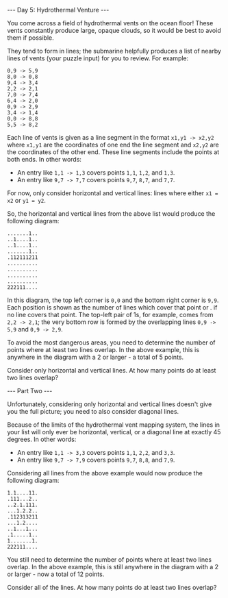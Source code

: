 --- Day 5: Hydrothermal Venture ---

You come across a field of hydrothermal vents on the ocean floor! These vents constantly produce large, opaque clouds,
so it would be best to avoid them if possible.

They tend to form in lines; the submarine helpfully produces a list of nearby lines of vents (your puzzle input) for
you to review. For example:
```
0,9 -> 5,9
8,0 -> 0,8
9,4 -> 3,4
2,2 -> 2,1
7,0 -> 7,4
6,4 -> 2,0
0,9 -> 2,9
3,4 -> 1,4
0,0 -> 8,8
5,5 -> 8,2
```

Each line of vents is given as a line segment in the format `x1,y1 -> x2,y2` where `x1,y1` are the coordinates of one
end the line segment and `x2,y2` are the coordinates of the other end. These line segments include the points at both
ends. In other words:
- An entry like `1,1 -> 1,3` covers points `1,1`, `1,2`, and `1,3`.
- An entry like `9,7 -> 7,7` covers points `9,7`, `8,7`, and `7,7`.

For now, only consider horizontal and vertical lines: lines where either `x1 = x2` or `y1 = y2`.

So, the horizontal and vertical lines from the above list would produce the following diagram:
```
.......1..
..1....1..
..1....1..
.......1..
.112111211
..........
..........
..........
..........
222111....
```

In this diagram, the top left corner is `0,0` and the bottom right corner is `9,9`. Each position is shown as the number
of lines which cover that point or . if no line covers that point. The top-left pair of 1s, for example, comes from
`2,2 -> 2,1`; the very bottom row is formed by the overlapping lines `0,9 -> 5,9` and `0,9 -> 2,9`.

To avoid the most dangerous areas, you need to determine the number of points where at least two lines overlap. In the
above example, this is anywhere in the diagram with a 2 or larger - a total of 5 points.

Consider only horizontal and vertical lines. At how many points do at least two lines overlap?

--- Part Two ---

Unfortunately, considering only horizontal and vertical lines doesn't give you the full picture; you need to also
consider diagonal lines.

Because of the limits of the hydrothermal vent mapping system, the lines in your list will only ever be horizontal,
vertical, or a diagonal line at exactly 45 degrees. In other words:
- An entry like `1,1 -> 3,3` covers points `1,1`, `2,2`, and `3,3`.
- An entry like `9,7 -> 7,9` covers points `9,7`, `8,8`, and `7,9`.

Considering all lines from the above example would now produce the following diagram:
```
1.1....11.
.111...2..
..2.1.111.
...1.2.2..
.112313211
...1.2....
..1...1...
.1.....1..
1.......1.
222111....
```

You still need to determine the number of points where at least two lines overlap. In the above example, this is still
anywhere in the diagram with a 2 or larger - now a total of 12 points.

Consider all of the lines. At how many points do at least two lines overlap?
